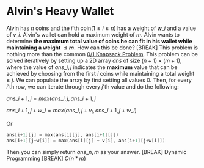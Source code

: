 # Alvin's Heavy Wallet
Alvin has $n$ coins and the $i$'th coin$(1\le i\le n)$ has a weight of $w\_i$ and a value of $v\_i$. Alvin's wallet can hold a maximum weight of $m$. Alvin wants to determine **the maximum total value of coins he can fit in his wallet while maintaining a weight $\le m$.** How can this be done?
[BREAK]
This problem is nothing more than the common [0/1 Knapsack Problem](https://www.geeksforgeeks.org/0-1-knapsack-problem-dp-10/). This problem can be solved iteratively by setting up a 2D array $ans$ of size $(n+1) \times (m+1)$, where the value of $ans\_{i,j}$ indicates the **maximum** value that can be achieved by choosing from the first $i$ coins while maintaining a total weight $\le j$. We can populate the array by first setting all values $0$. Then, for every $i$'th row, we can iterate through every $j$'th value and do the following:

$ans\_{i+1,j} = max(ans\_{i,j}, ans\_{i+1,j}$

$ans\_{i+1,j+w\_i} = max(ans\_{i,j} + v_i, ans\_{i+1,j + w\_i})$

Or

```cpp
ans[i+1][j] = max(ans[i][j], ans[i+1][j])
ans[i+1][j+w[i]] = max(ans[i][j] + v[i], ans[i+1][j+w[i]])
```
Then you can simply return $ans\_{n,m}$ as your answer.
[BREAK]
Dynamic Programming
[BREAK]
$O(n*m)$